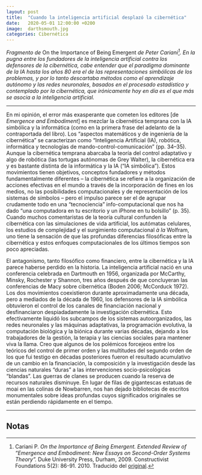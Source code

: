 ```yaml
---
layout: post
title:  "Cuando la inteligencia artificial desplazó la cibernética"
date:   2020-05-01 12:00:00 +0200
image:  darthsmouth.jpg
categories: Cibernética
---
```


_Fragmento de_ On the Importance of Being Emergent _de Peter Cariani[^1]. En la pugna entre los fundadores de la inteligencia artificial contra los defensores de la cibernética, cabe entender que el paradigma dominante de la IA hasta los años 80 era el de las representaciones simbólicas de los problemas, y por lo tanto descartaba métodos como el aprendizaje autónomo y las redes neuronales, basados en el procesado estadístico y contemplado por la cibernética, que irónicamente hoy en día es el que más se asocia a la inteligencia artificial._

<hr class="wp-block-separator is-style-wide">

En mi opinión, el error más exasperante que cometen los editores \[de _Emergence and Embodiment_\] es mezclar la cibernética temprana con la IA simbólica y la informática (como en la primera frase del adelanto de la contraportada del libro). Los “aspectos matemáticos y de ingeniería de la cibernética” se caracterizan como “Inteligencia Artificial (IA), robótica, informática y tecnologías de mando-control-comunicación” (pp. 34–35). Aunque la cibernética temprana abarcaba la teoría del control adaptativo y algo de robótica (las tortugas autónomas de Grey Walter), la cibernética era y es bastante distinta de la informática y la IA (“IA simbólica”). Estos movimientos tienen objetivos, conceptos fundadores y métodos fundamentalmente diferentes – la cibernética se refiere a la organización de acciones efectivas en el mundo a través de la incorporación de fines en los medios, no las posibilidades computacionales y de representación de los sistemas de símbolos – pero el impulso parece ser el de agrupar crudamente todo en una “tecnociencia” info-computacional que nos ha dado “una computadora en tu escritorio y un iPhone en tu bolsillo” (p. 35). Cuando muchos comentaristas de la teoría cultural confunden la cibernética con las simulaciones de vida artificial, los autómatas celulares, los estudios de complejidad y el surgimiento computacional _à la_ Wolfram, uno tiene la sensación de que las profundas diferencias filosóficas entre la cibernética y estos enfoques computacionales de los últimos tiempos son poco apreciadas.

El antagonismo, tanto filosófico como financiero, entre la cibernética y la IA parece haberse perdido en la historia. La inteligencia artificial nació en una conferencia celebrada en Dartmouth en 1956, organizada por McCarthy, Minsky, Rochester y Shannon, tres años después de que concluyeran las conferencias de Macy sobre cibernética (Boden 2006; McCorduck 1972). Los dos movimientos coexistieron durante aproximadamente una década, pero a mediados de la década de 1960, los defensores de la IA simbólica obtuvieron el control de los canales de financiación nacional y desfinanciaron despiadadamente la investigación cibernética. Esto efectivamente liquidó los subcampos de los sistemas autoorganizados, las redes neuronales y las máquinas adaptativas, la programación evolutiva, la computación biológica y la biónica durante varias décadas, dejando a los trabajadores de la gestión, la terapia y las ciencias sociales para mantener viva la llama. Creo que algunos de los polémicos forcejeos entre los teóricos del control de primer orden y las multitudes del segundo orden de los que fui testigo en décadas posteriores fueron el resultado acumulativo de un cambio en la financiación, la composición y la investigación desde las ciencias naturales “duras” a las intervenciones socio-psicológicas “blandas”. Las guerras de clanes se producen cuando la reserva de recursos naturales disminuye. En lugar de filas de gigantescas estatuas de moai en las colinas de Nowbarren, nos han dejado bibliotecas de escritos monumentales sobre ideas profundas cuyos significados originales se están perdiendo rápidamente en el tiempo.

<hr class="wp-block-separator is-style-wide">

## Notas

[^1]: Cariani P. _On the Importance of Being Emergent. Extended Review of “Emergence and Embodiment: New Essays on Second-Order Systems Theory”._ Duke University Press, Durham, 2009. Constructivist Foundations 5(2): 86-91. 2010. Traducido del [original](http://constructivist.info/5/2/086.cariani).
